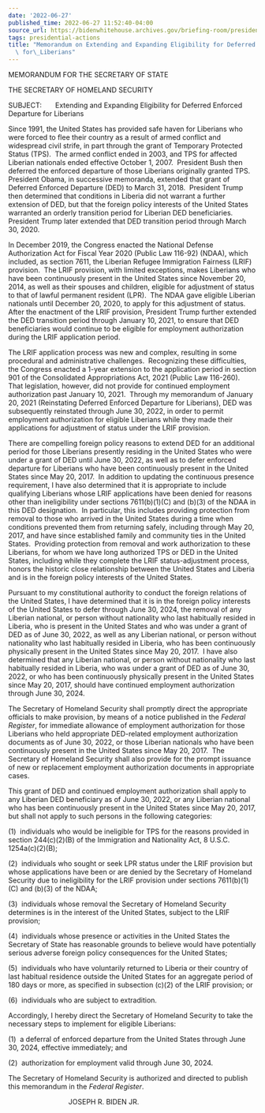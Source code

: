 ```yaml
---
date: '2022-06-27'
published_time: 2022-06-27 11:52:40-04:00
source_url: https://bidenwhitehouse.archives.gov/briefing-room/presidential-actions/2022/06/27/memorandum-on-extending-and-expanding-eligibility-for-deferred-enforced-departure-for-liberians/
tags: presidential-actions
title: "Memorandum on Extending and Expanding Eligibility for Deferred Enforced Departure\
  \ for\_Liberians"
---
```

 
MEMORANDUM FOR THE SECRETARY OF STATE  

THE SECRETARY OF HOMELAND SECURITY

SUBJECT:       Extending and Expanding Eligibility for Deferred Enforced
Departure for Liberians

Since 1991, the United States has provided safe haven for Liberians who
were forced to flee their country as a result of armed conflict and
widespread civil strife, in part through the grant of Temporary
Protected Status (TPS).  The armed conflict ended in 2003, and TPS for
affected Liberian nationals ended effective October 1, 2007.  President
Bush then deferred the enforced departure of those Liberians originally
granted TPS.  President Obama, in successive memoranda, extended that
grant of Deferred Enforced Departure (DED) to March 31, 2018. 
President Trump then determined that conditions in Liberia did not
warrant a further extension of DED, but that the foreign policy
interests of the United States warranted an orderly transition period
for Liberian DED beneficiaries.  President Trump later extended that DED
transition period through March 30, 2020.

In December 2019, the Congress enacted the National Defense
Authorization Act for Fiscal Year 2020 (Public Law 116-92) (NDAA), which
included, as section 7611, the Liberian Refugee Immigration Fairness
(LRIF) provision.  The LRIF provision, with limited exceptions, makes
Liberians who have been continuously present in the United States since
November 20, 2014, as well as their spouses and children, eligible for
adjustment of status to that of lawful permanent resident (LPR).  The
NDAA gave eligible Liberian nationals until December 20, 2020, to apply
for this adjustment of status.  After the enactment of the LRIF
provision, President Trump further extended the DED transition period
through January 10, 2021, to ensure that DED beneficiaries would
continue to be eligible for employment authorization during the LRIF
application period.

The LRIF application process was new and complex, resulting in some
procedural and administrative challenges.  Recognizing these
difficulties, the Congress enacted a 1-year extension to the application
period in section 901 of the Consolidated Appropriations Act, 2021
(Public Law 116-260).  That legislation, however, did not provide for
continued employment authorization past January 10, 2021.  Through my
memorandum of January 20, 2021 (Reinstating Deferred Enforced Departure
for Liberians), DED was subsequently reinstated through June 30, 2022,
in order to permit employment authorization for eligible Liberians while
they made their applications for adjustment of status under the LRIF
provision.

There are compelling foreign policy reasons to extend DED for an
additional period for those Liberians presently residing in the United
States who were under a grant of DED until June 30, 2022, as well as to
defer enforced departure for Liberians who have been continuously
present in the United States since May 20, 2017.  In addition to
updating the continuous presence requirement, I have also determined
that it is appropriate to include qualifying Liberians whose LRIF
applications have been denied for reasons other than ineligibility under
sections 7611(b)(1)(C) and (b)(3) of the NDAA in this DED designation. 
In particular, this includes providing protection from removal to those
who arrived in the United States during a time when conditions prevented
them from returning safely, including through May 20, 2017, and have
since established family and community ties in the United States.
 Providing protection from removal and work authorization to these
Liberians, for whom we have long authorized TPS or DED in the United
States, including while they complete the LRIF status-adjustment
process, honors the historic close relationship between the United
States and Liberia and is in the foreign policy interests of the United
States.

Pursuant to my constitutional authority to conduct the foreign relations
of the United States, I have determined that it is in the foreign policy
interests of the United States to defer through June 30, 2024, the
removal of any Liberian national, or person without nationality who last
habitually resided in Liberia, who is present in the United States and
who was under a grant of DED as of June 30, 2022, as well as any
Liberian national, or person without nationality who last habitually
resided in Liberia, who has been continuously physically present in the
United States since May 20, 2017.  I have also determined that any
Liberian national, or person without nationality who last habitually
resided in Liberia, who was under a grant of DED as of June 30, 2022, or
who has been continuously physically present in the United States since
May 20, 2017, should have continued employment authorization through
June 30, 2024.

The Secretary of Homeland Security shall promptly direct the appropriate
officials to make provision, by means of a notice published in the
*Federal Register*, for immediate allowance of employment authorization
for those Liberians who held appropriate DED-related employment
authorization documents as of June 30, 2022, or those Liberian nationals
who have been continuously present in the United States since May 20,
2017.  The Secretary of Homeland Security shall also provide for the
prompt issuance of new or replacement employment authorization documents
in appropriate cases.

This grant of DED and continued employment authorization shall apply to
any Liberian DED beneficiary as of June 30, 2022, or any Liberian
national who has been continuously present in the United States since
May 20, 2017, but shall not apply to such persons in the following
categories:

(1)  individuals who would be ineligible for TPS for the reasons
provided in section 244(c)(2)(B) of the Immigration and Nationality Act,
8 U.S.C. 1254a(c)(2)(B);

(2)  individuals who sought or seek LPR status under the LRIF provision
but whose applications have been or are denied by the Secretary of
Homeland Security due to ineligibility for the LRIF provision under
sections 7611(b)(1)(C) and (b)(3) of the NDAA;

(3)  individuals whose removal the Secretary of Homeland Security
determines is in the interest of the United States, subject to the LRIF
provision;

(4)  individuals whose presence or activities in the United States the
Secretary of State has reasonable grounds to believe would have
potentially serious adverse foreign policy consequences for the United
States;

(5)  individuals who have voluntarily returned to Liberia or their
country of last habitual residence outside the United States for an
aggregate period of 180 days or more, as specified in subsection (c)(2)
of the LRIF provision; or

(6)  individuals who are subject to extradition.

Accordingly, I hereby direct the Secretary of Homeland Security to take
the necessary steps to implement for eligible Liberians:

(1)  a deferral of enforced departure from the United States through
June 30, 2024, effective immediately; and

(2)  authorization for employment valid through June 30, 2024.

The Secretary of Homeland Security is authorized and directed to publish
this memorandum in the *Federal Register*.

                               JOSEPH R. BIDEN JR.
